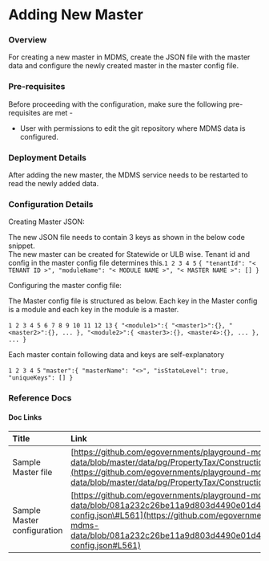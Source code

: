 # Adding New Master

### Overview <a id="Overview"></a>

For creating a new master in MDMS, create the JSON file with the master data and configure the newly created master in the master config file.

### Pre-requisites <a id="Pre-requisites"></a>

Before proceeding with the configuration, make sure the following pre-requisites are met -

* User with permissions to edit the git repository where MDMS data is configured.

### Deployment Details <a id="Deployment-Details"></a>

After adding the new master, the MDMS service needs to be restarted to read the newly added data.

### Configuration Details <a id="Configuration-Details"></a>

Creating Master JSON:  
  
The new JSON file needs to contain 3 keys as shown in the below code snippet.  
The new master can be created for Statewide or ULB wise. Tenant id and config in the master config file determines this.`1 2 3 4 5` `{ "tenantId": "< TENANT ID >", "moduleName": "< MODULE NAME >", "< MASTER NAME >": [] }`

Configuring the master config file:  
  
The Master config file is structured as below. Each key in the Master config is a module and each key in the module is a master.  
  
`1 2 3 4 5 6 7 8 9 10 11 12 13` `{ "<module1>":{ "<master1>":{}, "<master2>":{}, ... }, "<module2>":{ <master3>:{}, <master4>:{}, ... }, ... }`

  
Each master contain following data and keys are self-explanatory  
  
`1 2 3 4 5` `"master":{ "masterName": "<>", "isStateLevel": true, "uniqueKeys": [] }`

### Reference Docs <a id="Reference-Docs"></a>

#### Doc Links <a id="Doc-Links"></a>

| **Title**  | **Link** |
| :--- | :--- |
|  Sample Master file | [https://github.com/egovernments/playground-mdms-data/blob/master/data/pg/PropertyTax/ConstructionType.json](https://github.com/egovernments/playground-mdms-data/blob/master/data/pg/PropertyTax/ConstructionType.json) |
|  Sample Master configuration | [https://github.com/egovernments/playground-mdms-data/blob/081a232c26be11a9d803d4490e01d49a7e35985c/master-config.json\#L561](https://github.com/egovernments/playground-mdms-data/blob/081a232c26be11a9d803d4490e01d49a7e35985c/master-config.json#L561) |

|  |
| :--- |



